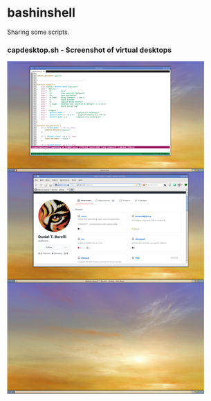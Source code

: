 # bashinshell

Sharing some scripts.



### capdesktop.sh - Screenshot of virtual desktops

<img src="https://github.com/daltomi/bashinshell/raw/master/screenshots/capdesktop.png"/>


